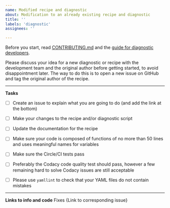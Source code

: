 ```yaml
---
name: Modified recipe and diagnostic
about: Modification to an already existing recipe and diagnostic
title: ''
labels: 'diagnostic'
assignees: ''

---
```


Before you start, read [CONTRIBUTING.md](https://github.com/ESMValGroup/ESMValTool/blob/version2_development/CONTRIBUTING.md) and the [guide for diagnostic developers](https://esmvaltool.readthedocs.io/en/latest/esmvaldiag/index.html).

Please discuss your idea for a new diagnostic or recipe with the development team and the original author before getting started, to avoid disappointment later. The way to do this is to open a new issue on GitHub and tag the original author of the recipe.

---

**Tasks**

- [ ] Create an issue to explain what you are going to do (and add the link at the bottom)
- [ ] Make your changes to the recipe and/or diagnostic script
- [ ] Update the documentation for the recipe
- [ ] Make sure your code is composed of functions of no more than 50 lines and uses meaningful names for variables
- [ ] Make sure the Circle/CI tests pass
- [ ] Preferably the Codacy code quality test should pass, however a few remaining hard to solve Codacy issues are still acceptable
- [ ] Please use `yamllint` to check that your YAML files do not contain mistakes 



---

**Links to info and code**
Fixes {Link to corresponding issue}
